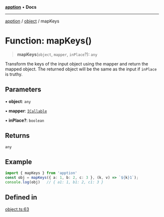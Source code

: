 [**apption**](../../README.md) • **Docs**

***

[apption](../../modules.md) / [object](../README.md) / mapKeys

# Function: mapKeys()

> **mapKeys**(`object`, `mapper`, `inPlace`?): `any`

Transform the keys of the input object using the mapper and return the mapped object.
The returned object will be the same as the input if `inPlace` is truthy.

## Parameters

• **object**: `any`

• **mapper**: [`ICallable`](../../types/interfaces/ICallable.md)

• **inPlace?**: `boolean`

## Returns

`any`

## Example

```ts
import { mapKeys } from 'apption'
const obj = mapKeys({ a: 1, b: 2, c: 3 }, (k, v) => `${k}1`);   
console.log(obj)   // { a1: 1, b1: 2, c1: 3 }
```

## Defined in

[object.ts:63](https://github.com/mksunny1/apption/blob/528ebd3a42ce7da6886ac83411e2c2063969821c/src/object.ts#L63)
